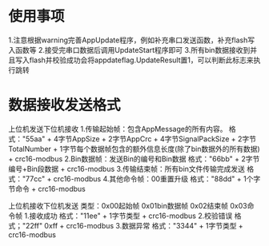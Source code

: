 # 使用事项
1.注意根据warning完善AppUpdate程序，例如补充串口发送函数，补充flash写入函数等
2.接受完串口数据后调用UpdateStart程序即可
3.所有bin数据接收到并且写入flash并校验成功会将appdateflag.UpdateResult置1，可以判断此标志来执行跳转

# 数据接收发送格式
上位机发送下位机接收
1.传输起始帧：包含AppMessage的所有内容。
格式："55aa" + 4字节AppSize + 2字节AppCrc + 4字节SignalPackSize + 2字节TotalNumber + 1字节每个数据帧包含的额外信息长度(除了bin数据外的所有数据) + crc16-modbus
2.Bin数据帧：发送Bin的编号和Bin数据
格式："66bb" + 2字节编号+Bin段数据 + crc16-modbus
3.传输结束帧：所有bin文件传输完成发送
格式："77cc" + crc16-modbus
4.其他命令帧：00重置升级
格式："88dd" + 1个字节命令 + crc16-modbus

上位机接收下位机发送
类型：0x00起始帧 0x01bin数据帧 0x02结束帧 0x03命令帧
1.接收成功
格式："11ee" + 1字节类型 + crc16-modbus
2.校验错误
格式；"22ff" 0xff + crc16-modbus
3.数据异常
格式："3344" + 1字节类型 + crc16-modbus
